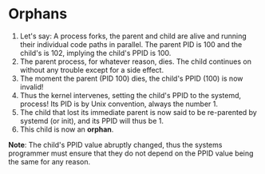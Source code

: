 # Orphans

1. Let's say: A process forks, the parent and child are alive and running their individual code paths in parallel. The parent PID is 100 and the child's is 102, implying the child's PPID is 100.
2. The parent process, for whatever reason, dies. The child continues on without any trouble except for a side effect.
3. The moment the parent (PID 100) dies, the child's PPID (100) is now invalid!
4. Thus the kernel intervenes, setting the child's PPID to the systemd, process! Its PID is by Unix convention, always the number 1.
5. The child that lost its immediate parent is now said to be re-parented by systemd (or init), and its PPID will thus be 1. 
6. This child is now an **orphan**.

**Note**: The child's PPID value abruptly changed, thus the systems programmer must ensure that they do not depend on the PPID value being the same for any reason.
